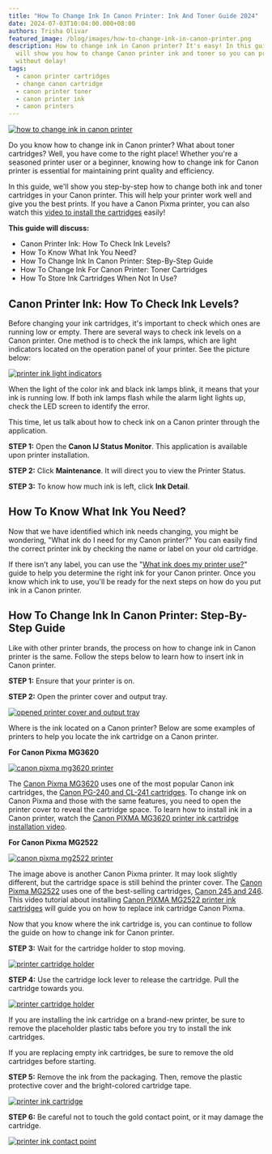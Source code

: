 ```yaml
---
title: "How To Change Ink In Canon Printer: Ink And Toner Guide 2024"
date: 2024-07-03T10:04:00.000+08:00
authors: Trisha Olivar
featured_image: /blog/images/how-to-change-ink-in-canon-printer.png
description: How to change ink in Canon printer? It's easy! In this guide, we
  will show you how to change Canon printer ink and toner so you can print
  without delay!
tags:
  - canon printer cartridges
  - change canon cartridge
  - canon printer toner
  - canon printer ink
  - canon printers
---
```

[![how to change ink in canon printer](/blog/images/how-to-change-ink-in-canon-printer.png "How to Change Ink in Canon Printer")](/blog/images/how-to-change-ink-in-canon-printer.png)

Do you know how to change ink in Canon printer? What about toner cartridges? Well, you have come to the right place! Whether you're a seasoned printer user or a beginner, knowing how to change ink for Canon printer is essential for maintaining print quality and efficiency. 

In this guide, we'll show you step-by-step how to change both ink and toner cartridges in your Canon printer. This will help your printer work well and give you the best prints. If you have a Canon Pixma printer, you can also watch this [video to install the cartridges](https://www.compandsave.com/ink-toner-how-to-video) easily!

**This guide will discuss:**

* Canon Printer Ink: How To Check Ink Levels?
* How To Know What Ink You Need?
* How To Change Ink In Canon Printer: Step-By-Step Guide
* How To Change Ink For Canon Printer: Toner Cartridges
* How To Store Ink Cartridges When Not In Use?

## Canon Printer Ink: How To Check Ink Levels?

Before changing your ink cartridges, it's important to check which ones are running low or empty. There are several ways to check ink levels on a Canon printer. One method is to check the ink lamps, which are light indicators located on the operation panel of your printer. See the picture below:

[![printer ink light indicators](/blog/images/change-ink-canon-1.png "Printer Ink Light Indicators")](/blog/images/change-ink-canon-1.png)

When the light of the color ink and black ink lamps blink, it means that your ink is running low. If both ink lamps flash while the alarm light lights up, check the LED screen to identify the error.

This time, let us talk about how to check ink on a Canon printer through the application.

**STEP 1:** Open the **Canon IJ Status Monitor**. This application is available upon printer installation.

**STEP 2:** Click **Maintenance**. It will direct you to view the Printer Status.

**STEP 3:** To know how much ink is left, click **Ink Detail**.

## How To Know What Ink You Need?

Now that we have identified which ink needs changing, you might be wondering, "What ink do I need for my Canon printer?" You can easily find the correct printer ink by checking the name or label on your old cartridge. 

If there isn’t any label, you can use the "[What ink does my printer use?](https://www.compandsave.com/what-ink-does-my-printer-use)" guide to help you determine the right ink for your Canon printer. Once you know which ink to use, you'll be ready for the next steps on how do you put ink in a Canon printer.

## How To Change Ink In Canon Printer: Step-By-Step Guide

Like with other printer brands, the process on how to change ink in Canon printer is the same. Follow the steps below to learn how to insert ink in Canon printer.

**STEP 1:** Ensure that your printer is on.

**STEP 2:** Open the printer cover and output tray.

[![opened printer cover and output tray](/blog/images/change-ink-canon-2.png "Opened Printer Cover and Output Tray")](/blog/images/change-ink-canon-2.png)

Where is the ink located on a Canon printer? Below are some examples of printers to help you locate the ink cartridge on a Canon printer.

**For Canon Pixma MG3620**

[![canon pixma mg3620 printer](/blog/images/change-ink-canon-3.png "Canon PIXMA MG3620 Printer")](/blog/images/change-ink-canon-3.png)

The [Canon Pixma MG3620](https://www.compandsave.com/canon/pixma/mg3620-ink-cartridges) uses one of the most popular Canon ink cartridges, the [Canon PG-240 and CL-241 cartridges](https://www.compandsave.com/canon/240-241-ink-cartridges-pg-240-cl-241-2-combo). To change ink on Canon Pixma and those with the same features, you need to open the printer cover to reveal the cartridge space. To learn how to install ink in a Canon printer, watch the [Canon PIXMA MG3620 printer ink cartridge installation video](https://www.youtube.com/watch?v=1bXq7Z97wjU).

**For Canon Pixma MG2522**

[![canon pixma mg2522 printer](/blog/images/change-ink-canon-4.png "Canon PIXMA MG2522 Printer")](/blog/images/change-ink-canon-4.png)

The image above is another Canon Pixma printer. It may look slightly different, but the cartridge space is still behind the printer cover. The [Canon Pixma MG2522](https://www.compandsave.com/canon/pixma/mg2522-ink-cartridges) uses one of the best-selling cartridges, [Canon 245 and 246](https://www.compandsave.com/canon/pixma/mg2522-g-6984/245-246-ink-cartridges-pg-245-cl-246-2-combo-p-11032). This video tutorial about installing [Canon PIXMA MG2522 printer ink cartridges](https://www.youtube.com/watch?v=tnnFlTxdGio) will guide you on how to replace ink cartridge Canon Pixma.

Now that you know where the ink cartridge is, you can continue to follow the guide on how to change ink for Canon printer.

**STEP 3:** Wait for the cartridge holder to stop moving.

[![printer cartridge holder](/blog/images/change-ink-canon-5.png "Printer Cartridge Holder")](/blog/images/change-ink-canon-5.png)

**STEP 4:** Use the cartridge lock lever to release the cartridge. Pull the cartridge towards you.

[![printer cartridge holder](/blog/images/change-ink-canon-6.png "Printer Cartridge Holder")](/blog/images/change-ink-canon-6.png)

If you are installing the ink cartridge on a brand-new printer, be sure to remove the placeholder plastic tabs before you try to install the ink cartridges.

If you are replacing empty ink cartridges, be sure to remove the old cartridges before starting.

**STEP 5:** Remove the ink from the packaging. Then, remove the plastic protective cover and the bright-colored cartridge tape.

[![printer ink cartridge](/blog/images/change-ink-canon-7.png "Printer Ink Cartridge")](/blog/images/change-ink-canon-7.png)

**STEP 6:** Be careful not to touch the gold contact point, or it may damage the cartridge.

[![printer ink contact point](/blog/images/change-ink-canon-8.png "Printer Ink Contact Point")](/blog/images/change-ink-canon-8.png)
